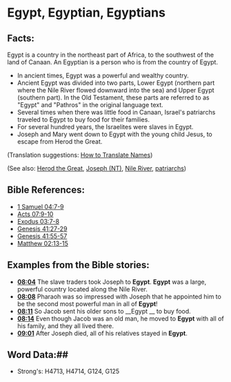 # Egypt, Egyptian, Egyptians #

## Facts: ##

Egypt is a country in the northeast part of Africa, to the southwest of the land of Canaan. An Egyptian is a person who is from the country of Egypt.

* In ancient times, Egypt was a powerful and wealthy country.
* Ancient Egypt was divided into two parts, Lower Egypt (northern part where the Nile River flowed downward into the sea) and Upper Egypt (southern part). In the Old Testament, these parts are referred to as "Egypt" and "Pathros" in the original language text.
* Several times when there was little food in Canaan, Israel's patriarchs traveled to Egypt to buy food for their families.
* For several hundred years, the Israelites were slaves in Egypt.
* Joseph and Mary went down to Egypt with the young child Jesus, to escape from Herod the Great.

(Translation suggestions: [How to Translate Names](rc://en/ta/man/translate/translate-names))

(See also: [Herod the Great](herodthegreat.md), [Joseph (NT)](josephnt.md), [Nile River](nileriver.md), [patriarchs](../other/patriarchs.md))

## Bible References: ##

* [1 Samuel 04:7-9](rc://en/tn/help/1sa/04/07)
* [Acts 07:9-10](rc://en/tn/help/act/07/09)
* [Exodus 03:7-8](rc://en/tn/help/exo/03/07)
* [Genesis 41:27-29](rc://en/tn/help/gen/41/27)
* [Genesis 41:55-57](rc://en/tn/help/gen/41/55)
* [Matthew 02:13-15](rc://en/tn/help/mat/02/13)

## Examples from the Bible stories: ##

* __[08:04](rc://en/tn/help/obs/08/04)__ The slave traders took Joseph to __Egypt__. __Egypt__  was a large, powerful country located along the Nile River.
* __[08:08](rc://en/tn/help/obs/08/08)__ Pharaoh was so impressed with Joseph that he appointed him to be the second most powerful man in all of __Egypt__!
* __[08:11](rc://en/tn/help/obs/08/11)__ So Jacob sent his older sons to __Egypt __  to buy food.
* __[08:14](rc://en/tn/help/obs/08/14)__ Even though Jacob was an old man, he moved to __Egypt__  with all of his family, and they all lived there.
* __[09:01](rc://en/tn/help/obs/09/01)__ After Joseph died, all of his relatives stayed in __Egypt__.

## Word Data:##

* Strong's: H4713, H4714, G124, G125
